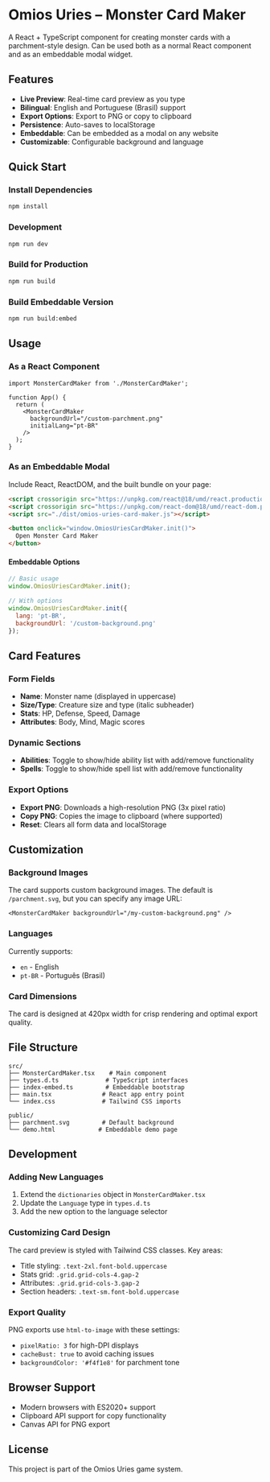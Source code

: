 # Omios Uries – Monster Card Maker

A React + TypeScript component for creating monster cards with a parchment-style design. Can be used both as a normal React component and as an embeddable modal widget.

## Features

- **Live Preview**: Real-time card preview as you type
- **Bilingual**: English and Portuguese (Brasil) support
- **Export Options**: Export to PNG or copy to clipboard
- **Persistence**: Auto-saves to localStorage
- **Embeddable**: Can be embedded as a modal on any website
- **Customizable**: Configurable background and language

## Quick Start

### Install Dependencies

```bash
npm install
```

### Development

```bash
npm run dev
```

### Build for Production

```bash
npm run build
```

### Build Embeddable Version

```bash
npm run build:embed
```

## Usage

### As a React Component

```tsx
import MonsterCardMaker from './MonsterCardMaker';

function App() {
  return (
    <MonsterCardMaker 
      backgroundUrl="/custom-parchment.png"
      initialLang="pt-BR"
    />
  );
}
```

### As an Embeddable Modal

Include React, ReactDOM, and the built bundle on your page:

```html
<script crossorigin src="https://unpkg.com/react@18/umd/react.production.min.js"></script>
<script crossorigin src="https://unpkg.com/react-dom@18/umd/react-dom.production.min.js"></script>
<script src="./dist/omios-uries-card-maker.js"></script>

<button onclick="window.OmiosUriesCardMaker.init()">
  Open Monster Card Maker
</button>
```

#### Embeddable Options

```javascript
// Basic usage
window.OmiosUriesCardMaker.init();

// With options
window.OmiosUriesCardMaker.init({
  lang: 'pt-BR',
  backgroundUrl: '/custom-background.png'
});
```

## Card Features

### Form Fields
- **Name**: Monster name (displayed in uppercase)
- **Size/Type**: Creature size and type (italic subheader)
- **Stats**: HP, Defense, Speed, Damage
- **Attributes**: Body, Mind, Magic scores

### Dynamic Sections
- **Abilities**: Toggle to show/hide ability list with add/remove functionality
- **Spells**: Toggle to show/hide spell list with add/remove functionality

### Export Options
- **Export PNG**: Downloads a high-resolution PNG (3x pixel ratio)
- **Copy PNG**: Copies the image to clipboard (where supported)
- **Reset**: Clears all form data and localStorage

## Customization

### Background Images
The card supports custom background images. The default is `/parchment.svg`, but you can specify any image URL:

```tsx
<MonsterCardMaker backgroundUrl="/my-custom-background.png" />
```

### Languages
Currently supports:
- `en` - English
- `pt-BR` - Português (Brasil)

### Card Dimensions
The card is designed at 420px width for crisp rendering and optimal export quality.

## File Structure

```
src/
├── MonsterCardMaker.tsx    # Main component
├── types.d.ts             # TypeScript interfaces
├── index-embed.ts         # Embeddable bootstrap
├── main.tsx              # React app entry point
└── index.css             # Tailwind CSS imports

public/
├── parchment.svg         # Default background
└── demo.html            # Embeddable demo page
```

## Development

### Adding New Languages

1. Extend the `dictionaries` object in `MonsterCardMaker.tsx`
2. Update the `Language` type in `types.d.ts`
3. Add the new option to the language selector

### Customizing Card Design

The card preview is styled with Tailwind CSS classes. Key areas:
- Title styling: `.text-2xl.font-bold.uppercase`
- Stats grid: `.grid.grid-cols-4.gap-2`
- Attributes: `.grid.grid-cols-3.gap-2`
- Section headers: `.text-sm.font-bold.uppercase`

### Export Quality

PNG exports use `html-to-image` with these settings:
- `pixelRatio: 3` for high-DPI displays
- `cacheBust: true` to avoid caching issues
- `backgroundColor: '#f4f1e8'` for parchment tone

## Browser Support

- Modern browsers with ES2020+ support
- Clipboard API support for copy functionality
- Canvas API for PNG export

## License

This project is part of the Omios Uries game system.
